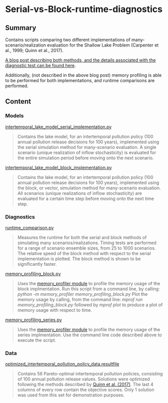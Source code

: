# Serial-vs-Block-runtime-diagnostics

## Summary
Contains scripts comparing two different implementations of many-scenario/realization evaluation for the Shallow Lake Problem (Carpenter et al., 1999; Quinn et al., 2017).

[A blog post describing both methods, and the details associated with the diagnostic test can be found here](https://waterprogramming.wordpress.com/2022/06/14/a-time-saving-tip-for-simulating-multiple-scenarios/). 

Additionally, (not described in the above blog post) memory profiling is able to be performed for both implementations, and runtime comparisons are performed.

## Content

### Models
[intertemporal_lake_model_serial_implementation.py](https://github.com/TrevorJA/Serial-vs-Block-runtime-diagnostics/blob/main/intertemporal_lake_model_series_implementation.py)
> Contains the lake model, for an intertemporal pollution policy (100 annual pollution release decisions for 100 years), implemented using the serial simulation method for many-scenario evaluation. A single scenario (unique realization of inflow stochasticity) is evaluated for the entire simulation period before moving onto the next scenario. 

[intertemporal_lake_model_block_implementation.py](https://github.com/TrevorJA/Serial-vs-Block-runtime-diagnostics/blob/main/intertemporal_lake_model_block_implementation.py)
> Contains the lake model, for an intertemporal pollution policy (100 annual pollution release decisions for 100 years), implemented using the block, or vector, simulation method for many-scenario evaluation. All scenarios (unique realizations of inflow stochasticity) are evaluated for a certain time step before moving onto the next time step.

### Diagnostics
[runtime_comparison.py](https://github.com/TrevorJA/Serial-vs-Block-runtime-diagnostics/blob/main/runtime_comparison.py)
> Measures the runtime for both the serial and block methods of simulating many scenarios/realizations. Timing tests are performed for a range of scenario ensemble sizes, from 25 to 1000 scenarios. The relative speed of the block method with respect to the serial implementation is plotted. The block method is shown to be significantly faster.

[memory_profiling_block.py](https://github.com/TrevorJA/Serial-vs-Block-runtime-diagnostics/blob/main/memory_profiling_block.py)
> Uses the [memory_profiler module](https://pypi.org/project/memory-profiler/) to profile the memory usage of the block implmentation. Run this script from a command line, by calling: _python -m memory_profiler memory_profiling_block.py_
> Plot the memory usage by calling, from the command line: _mprof run memory_profiling_block.py_ followed by _mprof plot_ to produce a plot of memory usage with respect to time. 

[memory_profiling_series.py](https://github.com/TrevorJA/Serial-vs-Block-runtime-diagnostics/blob/main/memory_profiling_series.py)
> Uses the [memory_profiler module](https://pypi.org/project/memory-profiler/) to profile the memory usage of the series implmentation.
> Use the command line code described above to execute the script. 

### Data
[optimized_intertemporal_pollution_policy_data.resultfile](https://github.com/TrevorJA/Serial-vs-Block-runtime-diagnostics/blob/main/optimized_intertemporal_pollution_policy_data.resultfile)
> Contains 56 Pareto-optimal intertemporal pollution policies, consisting of 100 annual pollution release values. Solutions were optimized following the methods described by [Quinn et al. (2017)](https://www.sciencedirect.com/science/article/pii/S1364815216302250). The last 4 columns of every row contain the objective scores. Only 1 solution was used from this set for demonstration purposes. 
